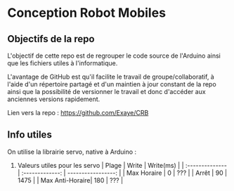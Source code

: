 # Conception Robot Mobiles

## Objectifs de la repo
L'objectif de cette repo est de regrouper le code source de l'Arduino ainsi que les fichiers utiles à l'informatique.

L'avantage de GitHub est qu'il facilite le travail de groupe/collaboratif, à l'aide d'un répertoire partagé et d'un maintien à jour constant de la repo ainsi que la possibilité de versionner le travail et donc d'accéder aux anciennes versions rapidement.

Lien vers la  repo : https://github.com/Exaye/CRB

## Info utiles
On utilise la librairie servo, native à Arduino :
1. Valeurs utiles pour les servo
|      Plage      |      Write      |      Write(ms)     |
| :-------------- | :-------------: | -----------------: |
| Max Horaire     | 0               | ???                |
| Arrêt           | 90              | 1475               |
| Max Anti-Horaire| 180             | ???                |
